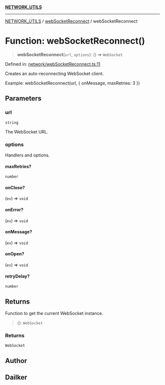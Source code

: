 [**NETWORK_UTILS**](../../README.md)

***

[NETWORK_UTILS](../../README.md) / [webSocketReconnect](../README.md) / webSocketReconnect

# Function: webSocketReconnect()

> **webSocketReconnect**(`url`, `options`): () => `WebSocket`

Defined in: [network/webSocketReconnect.ts:11](https://github.com/dailker/everyutil/blob/7c30ec40bbb398255a9be572db0a537e8bcb9c11/src/network/webSocketReconnect.ts#L11)

Creates an auto-reconnecting WebSocket client.

Example: webSocketReconnect(url, { onMessage, maxRetries: 3 })

## Parameters

### url

`string`

The WebSocket URL.

### options

Handlers and options.

#### maxRetries?

`number`

#### onClose?

(`ev`) => `void`

#### onError?

(`ev`) => `void`

#### onMessage?

(`ev`) => `void`

#### onOpen?

(`ev`) => `void`

#### retryDelay?

`number`

## Returns

Function to get the current WebSocket instance.

> (): `WebSocket`

### Returns

`WebSocket`

## Author

## Dailker
